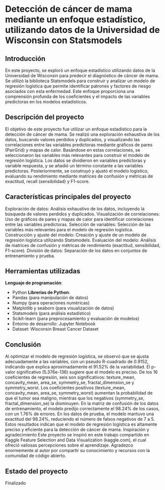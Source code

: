 # Detección de cáncer de mama mediante un enfoque estadístico, utilizando datos de la Universidad de Wisconsin con Statsmodels

## Introducción
En este proyecto, se exploró un enfoque estadístico utilizando datos de la Universidad de Wisconsin para predecir el diagnóstico de cáncer de mama. Se utilizó la biblioteca Statsmodels para construir y analizar un modelo de regresión logística que permite identificar patrones y factores de riesgo asociados con esta enfermedad. Este enfoque proporciona una comprensión profunda de los coeficientes y el impacto de las variables predictoras en los modelos estadísticos.

## Descripción del proyecto
El objetivo de este proyecto fue utilizar un enfoque estadístico para la detección de cáncer de mama. Se realizó una exploración exhaustiva de los datos, buscando valores perdidos y duplicados, y visualizando las correlaciones entre las variables predictoras mediante gráficos de pares (PairGrid) y mapas de calor. Basándose en estas correlaciones, se seleccionaron las variables más relevantes para construir el modelo de regresión logística. Los datos se dividieron en variables predictoras y variable respuesta, y se añadió un término constante a las variables predictoras. Posteriormente, se construyó y ajustó el modelo logístico, evaluando su rendimiento mediante matrices de confusión y métricas de exactitud, recall (sensibilidad) y F1-score.

## Características principales del proyecto
Exploración de datos: Análisis exhaustivo de los datos, incluyendo la búsqueda de valores perdidos y duplicados.
Visualización de correlaciones: Uso de gráficos de pares y mapas de calor para identificar correlaciones entre las variables predictoras.
Selección de variables: Selección de las variables más relevantes para el modelo de regresión logística.
Construcción y ajuste del modelo: Creación y ajuste de un modelo de regresión logística utilizando Statsmodels.
Evaluación del modelo: Análisis de matrices de confusión y métricas de rendimiento (exactitud, sensibilidad, F1-score).
División de datos: Separación de los datos en conjuntos de entrenamiento y prueba.

## Herramientas utilizadas
**Lenguaje de programación**: 
-	Python
**Librerías de Python**:
- Pandas (para manipulación de datos)
-	Numpy (para operaciones numéricas)
-	Matplotlib y seaborn (para visualización de datos)
-	Statsmodels (para análisis estadístico)
-	Scikit-learn (para preprocesamiento y evaluación de modelos)
-	Entorno de desarrollo: Jupyter Notebook
-	Dataset: Wisconsin Breast Cancer Dataset

## Conclusión
Al optimizar el modelo de regresión logística, se observó que se ajusta adecuadamente a las variables, con un pseudo R-cuadrado de 0.9152, indicando que explica aproximadamente el 91.52% de la variabilidad. El p-valor significativo (5.376e-136) sugiere que el modelo es preciso. De los 16 coeficientes de regresión, seis son significativos: texture_mean, concavity_mean, area_se, symmetry_se, fractal_dimension_se y symmetry_worst. Los coeficientes positivos (texture_mean, concavity_mean, area_se, symmetry_worst) aumentan la probabilidad de que el tumor sea maligno, mientras que los negativos (symmetry_se, fractal_dimension_se) la disminuyen.
En la matriz de confusión de los datos de entrenamiento, el modelo predijo correctamente el 98.24% de los casos, con un 1.76% de errores. En los datos de prueba, el modelo mantuvo una exactitud del 98.24%, reduciendo el número de falsos negativos de 7 a 5. Estos resultados indican que el modelo de regresión logística es altamente preciso y eficiente para la detección de cáncer de mama.
Inspiración y agradecimiento
Este proyecto se inspiró en este trabajo compartido en Kaggle Feature Selection and Data Visualization (kaggle.com), el cual ofreció valiosas percepciones sobre el aprendizaje. Agradezco enormemente al autor por compartir su conocimiento y recursos con la comunidad de código abierto.

## Estado del proyecto
Finalizado 
